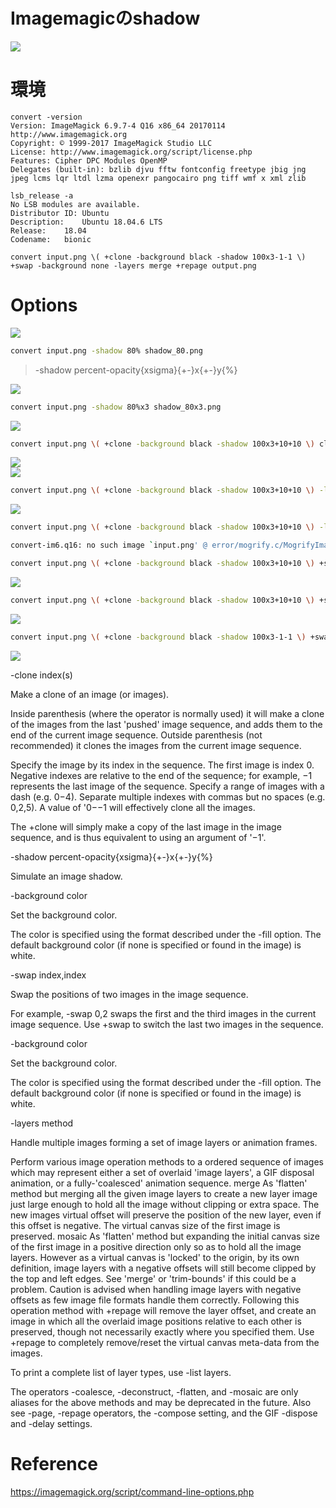 # Imagemagicのshadow

![](https://raw.githubusercontent.com/yKesamaru/imagemagick_shadow/master/last.png)  
  
# 環境
```bash:version
convert -version
Version: ImageMagick 6.9.7-4 Q16 x86_64 20170114 http://www.imagemagick.org
Copyright: © 1999-2017 ImageMagick Studio LLC
License: http://www.imagemagick.org/script/license.php
Features: Cipher DPC Modules OpenMP 
Delegates (built-in): bzlib djvu fftw fontconfig freetype jbig jng jpeg lcms lqr ltdl lzma openexr pangocairo png tiff wmf x xml zlib

lsb_release -a
No LSB modules are available.
Distributor ID:	Ubuntu
Description:	Ubuntu 18.04.6 LTS
Release:	18.04
Codename:	bionic
```
```bash:-shadow
convert input.png \( +clone -background black -shadow 100x3-1-1 \) +swap -background none -layers merge +repage output.png
```
# Options
![](https://raw.githubusercontent.com/yKesamaru/imagemagick_shadow/master/input.png)  
  
```bash
convert input.png -shadow 80% shadow_80.png
```
> -shadow percent-opacity{xsigma}{+-}x{+-}y{%}  

![](https://raw.githubusercontent.com/yKesamaru/imagemagick_shadow/master/shadow_80_screen_capture.png)  
  
```bash
convert input.png -shadow 80%x3 shadow_80x3.png
```
![](https://raw.githubusercontent.com/yKesamaru/imagemagick_shadow/master/shadow_80x3_screen_capture.png)  

```bash
convert input.png \( +clone -background black -shadow 100x3+10+10 \) clone.png
```

![](https://raw.githubusercontent.com/yKesamaru/imagemagick_shadow/master/clone-0.png)  
![](https://raw.githubusercontent.com/yKesamaru/imagemagick_shadow/master/clone-1.png)  

```bash
convert input.png \( +clone -background black -shadow 100x3+10+10 \) -layers merge +repage merge.png
```
![](https://raw.githubusercontent.com/yKesamaru/imagemagick_shadow/master/merge.png)  

```bash
convert input.png \( +clone -background black -shadow 100x3+10+10 \) -layers merge +repage +swap swap.png
```
```bash
convert-im6.q16: no such image `input.png' @ error/mogrify.c/MogrifyImageList/8787.
```
```bash
convert input.png \( +clone -background black -shadow 100x3+10+10 \) +swap -layers merge +repage swap.png
```
![](https://raw.githubusercontent.com/yKesamaru/imagemagick_shadow/master/swap.png)  

```bash
convert input.png \( +clone -background black -shadow 100x3+10+10 \) +swap -background none -layers merge +repage bg_none.png
```
![](https://raw.githubusercontent.com/yKesamaru/imagemagick_shadow/master/bg_none.png)

```bash
convert input.png \( +clone -background black -shadow 100x3-1-1 \) +swap -background none -layers merge +repage last.png
```
![](https://raw.githubusercontent.com/yKesamaru/imagemagick_shadow/master/last.png)

-clone index(s)

Make a clone of an image (or images).

Inside parenthesis (where the operator is normally used) it will make a clone of the images from the last 'pushed' image sequence, and adds them to the end of the current image sequence. Outside parenthesis (not recommended) it clones the images from the current image sequence.

Specify the image by its index in the sequence. The first image is index 0. Negative indexes are relative to the end of the sequence; for example, −1 represents the last image of the sequence. Specify a range of images with a dash (e.g. 0−4). Separate multiple indexes with commas but no spaces (e.g. 0,2,5). A value of '0−−1 will effectively clone all the images.

The +clone will simply make a copy of the last image in the image sequence, and is thus equivalent to using an argument of '−1'. 

-shadow percent-opacity{xsigma}{+-}x{+-}y{%}

Simulate an image shadow.

-background color

Set the background color.

The color is specified using the format described under the -fill option. The default background color (if none is specified or found in the image) is white.


-swap index,index

Swap the positions of two images in the image sequence.

For example, -swap 0,2 swaps the first and the third images in the current image sequence. Use +swap to switch the last two images in the sequence.

-background color

Set the background color.

The color is specified using the format described under the -fill option. The default background color (if none is specified or found in the image) is white.

-layers method

Handle multiple images forming a set of image layers or animation frames.

Perform various image operation methods to a ordered sequence of images which may represent either a set of overlaid 'image layers', a GIF disposal animation, or a fully-'coalesced' animation sequence. 
merge 	As 'flatten' method but merging all the given image layers to create a new layer image just large enough to hold all the image without clipping or extra space. The new images virtual offset will preserve the position of the new layer, even if this offset is negative. The virtual canvas size of the first image is preserved. 
mosaic 	As 'flatten' method but expanding the initial canvas size of the first image in a positive direction only so as to hold all the image layers. However as a virtual canvas is 'locked' to the origin, by its own definition, image layers with a negative offsets will still become clipped by the top and left edges. See 'merge' or 'trim-bounds' if this could be a problem. 
Caution is advised when handling image layers with negative offsets as few image file formats handle them correctly. Following this operation method with +repage will remove the layer offset, and create an image in which all the overlaid image positions relative to each other is preserved, though not necessarily exactly where you specified them. 
Use +repage to completely remove/reset the virtual canvas meta-data from the images. 

To print a complete list of layer types, use -list layers.

The operators -coalesce, -deconstruct, -flatten, and -mosaic are only aliases for the above methods and may be deprecated in the future. Also see -page, -repage operators, the -compose setting, and the GIF -dispose and -delay settings. 

# Reference
https://imagemagick.org/script/command-line-options.php